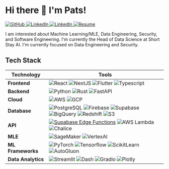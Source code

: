# Hi there 👋 I'm Pats!

<p align="left">
  <a href="https://github.com/jplaulau14">
    <img src="https://img.shields.io/badge/--_?logo=github&style=social" alt="GitHub">
  </a>
  <a href="https://www.linkedin.com/in/jplau14/">
    <img src="https://img.shields.io/badge/--_.svg?style=social&logo=linkedin" alt="LinkedIn">
  </a>
  <a href="https://medium.com/@johnpatricklaurel14">
    <img src="https://img.shields.io/badge/--_.svg?style=social&logo=medium" alt="LinkedIn">
  </a>
	<a href="https://drive.google.com/file/d/19-7FzpN7bBhBwL5vaCVTan1EhPSCLvjk/view?usp=sharing">
    <img src="https://img.shields.io/badge/--_.svg?style=social&logo=giphy" alt="Resume">
  </a>
</p>

I am interested about Machine Learning/MLE, Data Engineering, Security, and Software Engineering. I'm currently the Head of Data Science at Short Stay AI. I'm currently focused on Data Engineering and Security.

## Tech Stack
| Technology       | Tools                                                                                                 |
|------------------|-------------------------------------------------------------------------------------------------------|
| **Frontend**     | ![React](https://img.shields.io/badge/-React-61DAFB?logo=react&logoColor=white) ![NextJS](https://img.shields.io/badge/-Next.js-000000?logo=next.js&logoColor=white) ![Flutter](https://img.shields.io/badge/-Flutter-02569B?logo=flutter&logoColor=white) ![Typescript](https://img.shields.io/badge/-TypeScript-3178C6?logo=typescript&logoColor=white) |
| **Backend**      | ![Python](https://img.shields.io/badge/-Python-3776AB?logo=python&logoColor=white) ![Rust](https://img.shields.io/badge/-Rust-000000?logo=rust&logoColor=white) ![FastAPI](https://img.shields.io/badge/-FastAPI-009688?logo=fastapi&logoColor=white) |
| **Cloud**        | ![AWS](https://img.shields.io/badge/-AWS-232F3E?logo=amazon-aws&logoColor=white) ![GCP](https://img.shields.io/badge/-GCP-4285F4?logo=google-cloud&logoColor=white) |
| **Database**     | ![PostgreSQL](https://img.shields.io/badge/-PostgreSQL-4169E1?logo=postgresql&logoColor=white) ![Firebase](https://img.shields.io/badge/-Firebase-FFCA28?logo=firebase&logoColor=white) ![Supabase](https://img.shields.io/badge/-Supabase-00C0DF?logo=supabase&logoColor=white) ![BigQuery](https://img.shields.io/badge/-BigQuery-00ACC1?logo=google-cloud&logoColor=white) ![Redshift](https://img.shields.io/badge/-Redshift-8A2BE2?logo=amazon-aws&logoColor=white) ![S3](https://img.shields.io/badge/-S3-569A31?logo=amazon-s3&logoColor=white) |
| **API**          | [![Supabase Edge Functions](https://img.shields.io/badge/-Supabase_Edge_Functions-00C0DF?logo=supabase&logoColor=white)](https://supabase.com/docs/guides/functions) ![AWS Lambda](https://img.shields.io/badge/-AWS_Lambda-FF9900?logo=amazon-aws&logoColor=white) ![Chalice](https://img.shields.io/badge/-Chalice-FF69B4?logo=chalice&logoColor=white) |
| **MLE**          | ![SageMaker](https://img.shields.io/badge/-SageMaker-FF9900?logo=amazon-aws&logoColor=white) ![VertexAI](https://img.shields.io/badge/-VertexAI-4285F4?logo=google-cloud&logoColor=white) |
| **ML Frameworks**| ![PyTorch](https://img.shields.io/badge/-PyTorch-EE4C2C?logo=pytorch&logoColor=white) ![Tensorflow](https://img.shields.io/badge/-Tensorflow-FF6F00?logo=tensorflow&logoColor=white) ![ScikitLearn](https://img.shields.io/badge/-ScikitLearn-F7931E?logo=scikit-learn&logoColor=white) ![AutoGluon](https://img.shields.io/badge/-AutoGluon-E24E42?logo=autogluon&logoColor=white) |
| **Data Analytics**| ![Streamlit](https://img.shields.io/badge/-Streamlit-FF4B4B?logo=streamlit&logoColor=white) ![Dash](https://img.shields.io/badge/-Dash-1E4F97?logo=dash&logoColor=white) ![Gradio](https://img.shields.io/badge/-Gradio-FF5C5C?logo=gradio&logoColor=white) ![Plotly](https://img.shields.io/badge/-Plotly-3F4F75?logo=plotly&logoColor=white) |
